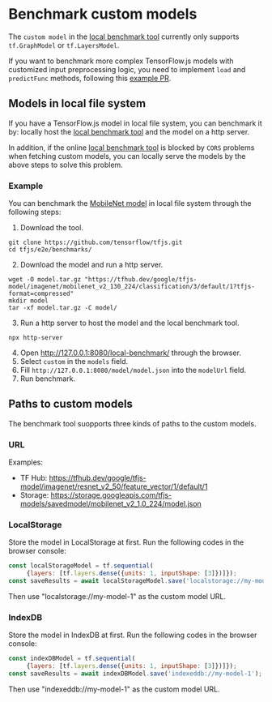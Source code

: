# Benchmark custom models

The `custom model` in the [local benchmark tool](https://tensorflow.github.io/tfjs/e2e/benchmarks/local-benchmark/index.html) currently only supports `tf.GraphModel` or `tf.LayersModel`.

If you want to benchmark more complex TensorFlow.js models with customized input preprocessing logic, you need to implement `load` and `predictFunc` methods, following this [example PR](https://github.com/tensorflow/tfjs/pull/3168/files).

## Models in local file system
If you have a TensorFlow.js model in local file system, you can benchmark it by: locally host the [local benchmark tool](https://tensorflow.github.io/tfjs/e2e/benchmarks/local-benchmark/index.html) and the model on a http server.

In addition, if the online [local benchmark tool](https://tensorflow.github.io/tfjs/e2e/benchmarks/local-benchmark/index.html) is blocked by `CORS` problems when fetching custom models, you can locally serve the models by the above steps to solve this problem.

### Example
You can benchmark the [MobileNet model](https://tfhub.dev/google/tfjs-model/imagenet/mobilenet_v2_130_224/classification/3/default/1) in local file system through the following steps:
1. Download the tool.
```shell
git clone https://github.com/tensorflow/tfjs.git
cd tfjs/e2e/benchmarks/
```
2. Download the model and run a http server.
```shell
wget -O model.tar.gz "https://tfhub.dev/google/tfjs-model/imagenet/mobilenet_v2_130_224/classification/3/default/1?tfjs-format=compressed"
mkdir model
tar -xf model.tar.gz -C model/
```
3. Run a http server to host the model and the local benchmark tool.
```
npx http-server
```
4. Open http://127.0.0.1:8080/local-benchmark/ through the browser.
5. Select `custom` in the `models` field.
6. Fill `http://127.0.0.1:8080/model/model.json` into the `modelUrl` field.
7. Run benchmark.

## Paths to custom models
The benchmark tool suopports three kinds of paths to the custom models.

### URL
Examples:
- TF Hub: https://tfhub.dev/google/tfjs-model/imagenet/resnet_v2_50/feature_vector/1/default/1
- Storage: https://storage.googleapis.com/tfjs-models/savedmodel/mobilenet_v2_1.0_224/model.json


### LocalStorage
Store the model in LocalStorage at first. Run the following codes in the browser console:
```javascript
const localStorageModel = tf.sequential(
     {layers: [tf.layers.dense({units: 1, inputShape: [3]})]});
const saveResults = await localStorageModel.save('localstorage://my-model-1');
```
Then use "localstorage://my-model-1" as the custom model URL.

### IndexDB
Store the model in IndexDB at first. Run the following codes in the browser console:
```javascript
const indexDBModel = tf.sequential(
     {layers: [tf.layers.dense({units: 1, inputShape: [3]})]});
const saveResults = await indexDBModel.save('indexeddb://my-model-1');
```
Then use "indexeddb://my-model-1" as the custom model URL.
